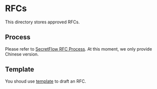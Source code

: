 # RFCs

This directory stores approved RFCs.

## Process

Please refer to [SecretFlow RFC Process](./process.md).
At this moment, we only provide Chinese version.

## Template

You shoud use [template](./rfc-template.md) to draft an RFC.

